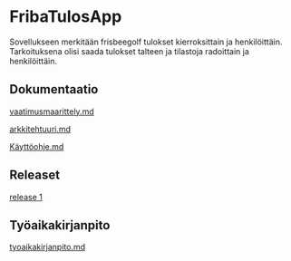# FribaTulosApp

Sovellukseen merkitään frisbeegolf tulokset kierroksittain ja henkilöittäin.
Tarkoituksena olisi saada tulokset talteen ja tilastoja radoittain ja henkilöittäin.

## Dokumentaatio
[vaatimusmaarittely.md](https://github.com/Kahvipuu/ot-harjoitustyo/blob/master/Dokumentointi/vaatimusmaarittely.md)

[arkkitehtuuri.md](https://github.com/Kahvipuu/ot-harjoitustyo/blob/master/Dokumentointi/arkkitehtuuri.md)

[Käyttöohje.md](https://github.com/Kahvipuu/ot-harjoitustyo/blob/master/Dokumentointi/käyttöohje.md)

## Releaset
[release 1](https://github.com/Kahvipuu/ot-harjoitustyo/releases/download/1b/FribaTulosApp-1.0-SNAPSHOT.jar)


## Työaikakirjanpito
[tyoaikakirjanpito.md](https://github.com/Kahvipuu/ot-harjoitustyo/blob/master/Dokumentointi/tyoaikakirjanpito.md)

